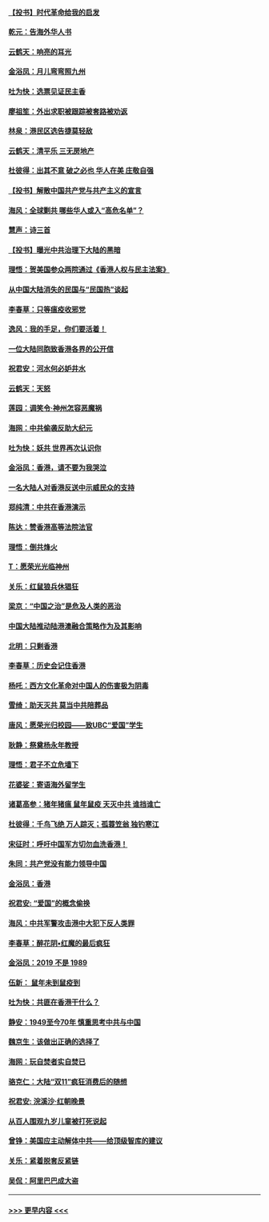 #### [【投书】时代革命给我的启发](../pages/nsc993/n11684287.md?t=11281101) 
#### [乾元：告海外华人书](../pages/nsc993/n11684044.md?t=11281101) 
#### [云鹤天：响亮的耳光](../pages/nsc993/n11684254.md?t=11281101) 
#### [金浴凤：月儿弯弯照九州](../pages/nsc993/n11684231.md?t=11281101) 
#### [吐为快：选票见证民主香](../pages/nsc993/n11684206.md?t=11281101) 
#### [廖祖笙：外出求职被跟踪被套路被劝返](../pages/nsc993/n11683874.md?t=11281101) 
#### [林泉：港民区选告捷莫轻敌](../pages/nsc993/n11683930.md?t=11281101) 
#### [云鹤天：清平乐 三无房地产](../pages/nsc993/n11681521.md?t=11281101) 
#### [杜彼得：出其不意 破之必也 华人在美 庄敬自强](../pages/nsc993/n11679554.md?t=11281101) 
#### [【投书】解散中国共产党与共产主义的宣言](../pages/nsc993/n11679177.md?t=11281101) 
#### [海风：全球剿共 哪些华人或入“高危名单”？](../pages/nsc993/n11678617.md?t=11281101) 
#### [慧声：诗三首](../pages/nsc993/n11678848.md?t=11281101) 
#### [【投书】曝光中共治理下大陆的黑暗](../pages/nsc993/n11678674.md?t=11281101) 
#### [理悟：贺美国参众两院通过《香港人权与民主法案》](../pages/nsc993/n11678104.md?t=11281101) 
#### [从中国大陆消失的民国与“民国热”谈起](../pages/nsc993/n11678075.md?t=11281101) 
#### [李春草：只等瘟疫收邪党](../pages/nsc993/n11677308.md?t=11281101) 
#### [逸风：我的手足，你们要活着！](../pages/nsc993/n11676352.md?t=11281101) 
#### [一位大陆同胞致香港各界的公开信](../pages/nsc993/n11675761.md?t=11281101) 
#### [祝君安：河水何必妒井水](../pages/nsc993/n11675746.md?t=11281101) 
#### [云鹤天：天怒](../pages/nsc993/n11675718.md?t=11281101) 
#### [莲园：调笑令‧神州怎容恶魔祸](../pages/nsc993/n11675648.md?t=11281101) 
#### [海网：中共偷袭反助大纪元](../pages/nsc993/n11673515.md?t=11281101) 
#### [吐为快：妖共 世界再次认识你](../pages/nsc993/n11673506.md?t=11281101) 
#### [金浴凤：香港，请不要为我哭泣](../pages/nsc993/n11673248.md?t=11281101) 
#### [一名大陆人对香港反送中示威民众的支持](../pages/nsc993/n11672615.md?t=11281101) 
#### [郑纯清：中共在香港演示](../pages/nsc993/n11670539.md?t=11281101) 
#### [陈达：赞香港高等法院法官](../pages/nsc993/n11669542.md?t=11281101) 
#### [理悟：倒共烽火](../pages/nsc993/n11668844.md?t=11281101) 
#### [T：愿荣光光临神州](../pages/nsc993/n11668421.md?t=11281101) 
#### [关乐：红鼠狼兵休猖狂](../pages/nsc993/n11668378.md?t=11281101) 
#### [梁京：“中国之治”是危及人类的恶治](../pages/nsc993/n11668328.md?t=11281101) 
#### [中国大陆推动陆港澳融合策略作为及其影响](../pages/nsc993/n11668157.md?t=11281101) 
#### [北明：只剩香港](../pages/nsc993/n11668002.md?t=11281101) 
#### [李春草：历史会记住香港](../pages/nsc993/n11667927.md?t=11281101) 
#### [杨吒：西方文化革命对中国人的伤害极为阴毒](../pages/nsc993/n11664521.md?t=11281101) 
#### [雪绮：助天灭共 莫当中共陪葬品](../pages/nsc993/n11662650.md?t=11281101) 
#### [唐风：愿荣光归校园——致UBC“爱国”学生](../pages/nsc993/n11662194.md?t=11281101) 
#### [耿静：祭奠杨永年教授](../pages/nsc993/n11662514.md?t=11281101) 
#### [理悟：君子不立危墙下](../pages/nsc993/n11662172.md?t=11281101) 
#### [花婆娑：寄语海外留学生](../pages/nsc993/n11662121.md?t=11281101) 
#### [诸葛高参：猪年猪瘟 鼠年鼠疫 天灭中共 谁挡谁亡](../pages/nsc993/n11661980.md?t=11281101) 
#### [杜彼得：千鸟飞绝 万人踪灭；孤蓑笠翁 独钓寒江](../pages/nsc993/n11661170.md?t=11281101) 
#### [宋征时：呼吁中国军方切勿血洗香港！](../pages/nsc993/n11415318.md?t=11281101) 
#### [朱同：共产党没有能力领导中国](../pages/nsc993/n11660421.md?t=11281101) 
#### [金浴凤：香港](../pages/nsc993/n11660419.md?t=11281101) 
#### [祝君安: “爱国”的概念偷换](../pages/nsc993/n11659706.md?t=11281101) 
#### [海风：中共军警攻击港中大犯下反人类罪](../pages/nsc993/n11659632.md?t=11281101) 
#### [李春草：醉花阴•红魔的最后疯狂](../pages/nsc993/n11659287.md?t=11281101) 
#### [金浴凤：2019 不是 1989](../pages/nsc993/n11657663.md?t=11281101) 
#### [伍新： 鼠年未到鼠疫到](../pages/nsc993/n11655098.md?t=11281101) 
#### [吐为快：共匪在香港干什么？](../pages/nsc993/n11654891.md?t=11281101) 
#### [静安：1949至今70年 慎重思考中共与中国](../pages/nsc993/n11651244.md?t=11281101) 
#### [魏京生：该做出正确的选择了](../pages/nsc993/n11653084.md?t=11281101) 
#### [海网：玩自焚者实自焚已](../pages/nsc993/n11652423.md?t=11281101) 
#### [骆克仁：大陆“双11”疯狂消费后的随想](../pages/nsc993/n11652305.md?t=11281101) 
#### [祝君安: 浣溪沙·红朝晚景](../pages/nsc993/n11652258.md?t=11281101) 
#### [从百人围观九岁儿童被打死说起](../pages/nsc993/n11651030.md?t=11281101) 
#### [曾铮：美国应主动解体中共——给顶级智库的建议](../pages/nsc993/n11649888.md?t=11281101) 
#### [关乐：紧着脱套反紧链](../pages/nsc993/n11649069.md?t=11281101) 
#### [吴侃：阿里巴巴成大盗](../pages/nsc993/n11645523.md?t=11281101) 

----
#### [ >>> 更早内容 <<< ](../indexes/nsc993-earlier.md)
